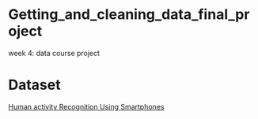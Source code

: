 # Getting_and_cleaning_data_final_project
week 4: data course project

# Dataset
[Human activity Recognition Using Smartphones](http://archive.ics.uci.edu/ml/datasets/Human+Activity+Recognition+Using+Smartphones)
